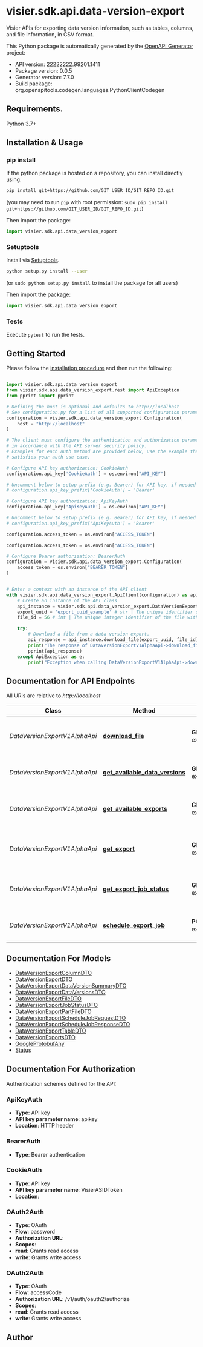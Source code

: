 # visier.sdk.api.data-version-export
Visier APIs for exporting data version information, such as tables, columns, and file information, in CSV format.

This Python package is automatically generated by the [OpenAPI Generator](https://openapi-generator.tech) project:

- API version: 22222222.99201.1411
- Package version: 0.0.5
- Generator version: 7.7.0
- Build package: org.openapitools.codegen.languages.PythonClientCodegen

## Requirements.

Python 3.7+

## Installation & Usage
### pip install

If the python package is hosted on a repository, you can install directly using:

```sh
pip install git+https://github.com/GIT_USER_ID/GIT_REPO_ID.git
```
(you may need to run `pip` with root permission: `sudo pip install git+https://github.com/GIT_USER_ID/GIT_REPO_ID.git`)

Then import the package:
```python
import visier.sdk.api.data_version_export
```

### Setuptools

Install via [Setuptools](http://pypi.python.org/pypi/setuptools).

```sh
python setup.py install --user
```
(or `sudo python setup.py install` to install the package for all users)

Then import the package:
```python
import visier.sdk.api.data_version_export
```

### Tests

Execute `pytest` to run the tests.

## Getting Started

Please follow the [installation procedure](#installation--usage) and then run the following:

```python

import visier.sdk.api.data_version_export
from visier.sdk.api.data_version_export.rest import ApiException
from pprint import pprint

# Defining the host is optional and defaults to http://localhost
# See configuration.py for a list of all supported configuration parameters.
configuration = visier.sdk.api.data_version_export.Configuration(
    host = "http://localhost"
)

# The client must configure the authentication and authorization parameters
# in accordance with the API server security policy.
# Examples for each auth method are provided below, use the example that
# satisfies your auth use case.

# Configure API key authorization: CookieAuth
configuration.api_key['CookieAuth'] = os.environ["API_KEY"]

# Uncomment below to setup prefix (e.g. Bearer) for API key, if needed
# configuration.api_key_prefix['CookieAuth'] = 'Bearer'

# Configure API key authorization: ApiKeyAuth
configuration.api_key['ApiKeyAuth'] = os.environ["API_KEY"]

# Uncomment below to setup prefix (e.g. Bearer) for API key, if needed
# configuration.api_key_prefix['ApiKeyAuth'] = 'Bearer'

configuration.access_token = os.environ["ACCESS_TOKEN"]

configuration.access_token = os.environ["ACCESS_TOKEN"]

# Configure Bearer authorization: BearerAuth
configuration = visier.sdk.api.data_version_export.Configuration(
    access_token = os.environ["BEARER_TOKEN"]
)


# Enter a context with an instance of the API client
with visier.sdk.api.data_version_export.ApiClient(configuration) as api_client:
    # Create an instance of the API class
    api_instance = visier.sdk.api.data_version_export.DataVersionExportV1AlphaApi(api_client)
    export_uuid = 'export_uuid_example' # str | The unique identifier of the data version export.
    file_id = 56 # int | The unique integer identifier of the file within the data version export.

    try:
        # Download a file from a data version export.
        api_response = api_instance.download_file(export_uuid, file_id)
        print("The response of DataVersionExportV1AlphaApi->download_file:\n")
        pprint(api_response)
    except ApiException as e:
        print("Exception when calling DataVersionExportV1AlphaApi->download_file: %s\n" % e)

```

## Documentation for API Endpoints

All URIs are relative to *http://localhost*

Class | Method | HTTP request | Description
------------ | ------------- | ------------- | -------------
*DataVersionExportV1AlphaApi* | [**download_file**](docs/DataVersionExportV1AlphaApi.md#download_file) | **GET** /v1alpha/data/data-version-exports/exports/{exportUuid}/files/{fileId} | Download a file from a data version export.
*DataVersionExportV1AlphaApi* | [**get_available_data_versions**](docs/DataVersionExportV1AlphaApi.md#get_available_data_versions) | **GET** /v1alpha/data/data-version-exports/data-versions | Retrieve a list of all data versions
*DataVersionExportV1AlphaApi* | [**get_available_exports**](docs/DataVersionExportV1AlphaApi.md#get_available_exports) | **GET** /v1alpha/data/data-version-exports/exports | Retrieve the details of all data version exports
*DataVersionExportV1AlphaApi* | [**get_export**](docs/DataVersionExportV1AlphaApi.md#get_export) | **GET** /v1alpha/data/data-version-exports/exports/{exportUuid} | Retrieve the details of a data version export.
*DataVersionExportV1AlphaApi* | [**get_export_job_status**](docs/DataVersionExportV1AlphaApi.md#get_export_job_status) | **GET** /v1alpha/data/data-version-exports/jobs/{jobUuid} | Retrieve a data version export job&#39;s status
*DataVersionExportV1AlphaApi* | [**schedule_export_job**](docs/DataVersionExportV1AlphaApi.md#schedule_export_job) | **POST** /v1alpha/data/data-version-exports/jobs | Schedule a data version export job


## Documentation For Models

 - [DataVersionExportColumnDTO](docs/DataVersionExportColumnDTO.md)
 - [DataVersionExportDTO](docs/DataVersionExportDTO.md)
 - [DataVersionExportDataVersionSummaryDTO](docs/DataVersionExportDataVersionSummaryDTO.md)
 - [DataVersionExportDataVersionsDTO](docs/DataVersionExportDataVersionsDTO.md)
 - [DataVersionExportFileDTO](docs/DataVersionExportFileDTO.md)
 - [DataVersionExportJobStatusDTO](docs/DataVersionExportJobStatusDTO.md)
 - [DataVersionExportPartFileDTO](docs/DataVersionExportPartFileDTO.md)
 - [DataVersionExportScheduleJobRequestDTO](docs/DataVersionExportScheduleJobRequestDTO.md)
 - [DataVersionExportScheduleJobResponseDTO](docs/DataVersionExportScheduleJobResponseDTO.md)
 - [DataVersionExportTableDTO](docs/DataVersionExportTableDTO.md)
 - [DataVersionExportsDTO](docs/DataVersionExportsDTO.md)
 - [GoogleProtobufAny](docs/GoogleProtobufAny.md)
 - [Status](docs/Status.md)


<a id="documentation-for-authorization"></a>
## Documentation For Authorization


Authentication schemes defined for the API:
<a id="ApiKeyAuth"></a>
### ApiKeyAuth

- **Type**: API key
- **API key parameter name**: apikey
- **Location**: HTTP header

<a id="BearerAuth"></a>
### BearerAuth

- **Type**: Bearer authentication

<a id="CookieAuth"></a>
### CookieAuth

- **Type**: API key
- **API key parameter name**: VisierASIDToken
- **Location**: 

<a id="OAuth2Auth"></a>
### OAuth2Auth

- **Type**: OAuth
- **Flow**: password
- **Authorization URL**: 
- **Scopes**: 
 - **read**: Grants read access
 - **write**: Grants write access

<a id="OAuth2Auth"></a>
### OAuth2Auth

- **Type**: OAuth
- **Flow**: accessCode
- **Authorization URL**: /v1/auth/oauth2/authorize
- **Scopes**: 
 - **read**: Grants read access
 - **write**: Grants write access


## Author




